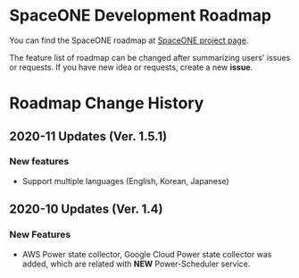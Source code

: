 # SpaceONE Development Roadmap

You can find the SpaceONE roadmap at [SpaceONE project page](https://github.com/spaceone-dev/spaceone/projects/1).

The feature list of roadmap can be changed after summarizing users' issues or requests.
If you have new idea or requests, create a new **issue**. 

# Roadmap Change History

## 2020-11 Updates (Ver. 1.5.1)

### New features
* Support multiple languages (English, Korean, Japanese)

## 2020-10 Updates (Ver. 1.4)

### New Features
* AWS Power state collector, Google Cloud Power state collector was added, which are related with **NEW** Power-Scheduler service.

